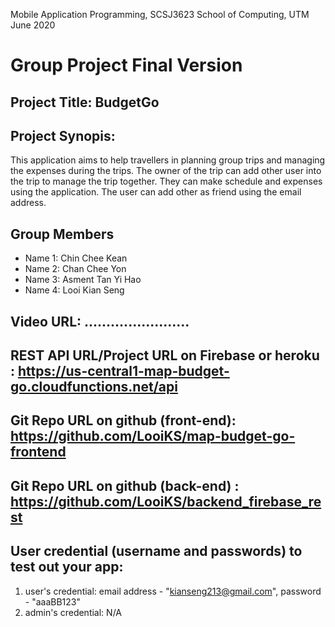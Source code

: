 Mobile Application Programming, SCSJ3623
School of Computing, UTM
June 2020

# Group Project Final Version

## Project Title: BudgetGo

## Project Synopis:

This application aims to help travellers in planning group trips and managing the expenses during the trips. The owner of the trip can add other user into the trip to manage the trip together. They can make schedule and expenses using the application. The user can add other as friend using the email address.

## Group Members

- Name 1: Chin Chee Kean
- Name 2: Chan Chee Yon
- Name 3: Asment Tan Yi Hao
- Name 4: Looi Kian Seng

## Video URL: ........................

## REST API URL/Project URL on Firebase or heroku : https://us-central1-map-budget-go.cloudfunctions.net/api

## Git Repo URL on github (front-end): https://github.com/LooiKS/map-budget-go-frontend

## Git Repo URL on github (back-end) : https://github.com/LooiKS/backend_firebase_rest

## User credential (username and passwords) to test out your app:

1. user's credential: email address - "kianseng213@gmail.com", password - "aaaBB123"
2. admin's credential: N/A
